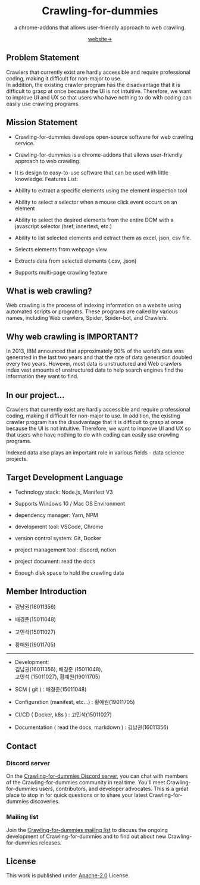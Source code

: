 <div align="center">

# **Crawling-for-dummies**
a chrome-addons that allows user-friendly approach to web crawling.


 [website→](https://backgroundjun.github.io/Crawling-for-dummies/)

</div>

## Problem Statement

   Crawlers that currently exist are hardly accessible and require professional coding, making it difficult for non-major to use.  
   In addition, the existing crawler program has the disadvantage that it is difficult to grasp at once because the UI is not intuitive. Therefore, we want to improve UI and UX so that users who have nothing to do with coding can easily use crawling programs.


## Mission Statement

  - Crawling-for-dummies develops open-source software for web crawling service.

  - Crawling-for-dummies is a chrome-addons that allows user-friendly approach to web crawling. 

  - It is design to easy-to-use software that can be used with little knowledge.
Features List:

  - Ability to extract a specific elements using the element inspection tool

  - Ability to select a selector when a mouse click event occurs on an element

  - Ability to select the desired elements from the entire DOM with a javascript selector (href, innertext, etc.)

  - Ability to list selected elements and extract them as excel, json, csv file.

  -	Selects elements from webpage view

  -	Extracts data from selected elements (.csv, .json)

  -	Supports multi-page crawling feature


## What is web crawling?
Web crawling is the process of indexing information on a website using automated scripts or programs. These programs are called by various names, including Web crawlers, Spider, Spider-bot, and Crawlers.


## Why web crawling is IMPORTANT?
In 2013, IBM announced that approximately 90% of the world’s data was generated in the last two years and that the rate of data generation doubled every two years. However, most data is unstructured and Web crawlers index vast amounts of unstructured data to help search engines find the information they want to find.


## In our project…
Crawlers that currently exist are hardly accessible and require professional coding, making it difficult for non-major to use. In addition, the existing crawler program has the disadvantage that it is difficult to grasp at once because the UI is not intuitive. Therefore, we want to improve UI and UX so that users who have nothing to do with coding can easily use crawling programs.


Indexed data also plays an important role in various fields - data science projects.
 ## Target Development Language
  -	Technology stack: Node.js, Manifest V3

  -	Supports Windows 10 / Mac OS Environment

  -	dependency manager: Yarn, NPM

  -	development tool: VSCode, Chrome

  -	version control system: Git, Docker

  -	project management tool: discord, notion

  -	project document: read the docs

  -	Enough disk space to hold the crawling data


## Member Introduction

- 	김남권(16011356)

- 	배경준(15011048)

- 	고민석(15011027)

-	황예원(19011705)
--- 
-	Development:  
김남권(16011356), 배경준 (15011048),  
고민석 (15011027), 황예원(19011705)

-	SCM ( git ) : 배경준(15011048)

-	Configuration (manifest, etc...) :  황예원(19011705)

-	CI/CD ( Docker, k8s ) :  고민석(15011027)

-	Documentation ( read the docs, markdown ) :  김남권(16011356)




## Contact 
<h3> Discord server </h3>

On the [Crawling-for-dummies Discord server](https://discord.gg/54m6XV6x), you can chat with members of the Crawling-for-dummies community in real time. You'll meet Crawling-for-dummies users, contributors, and developer advocates. This is a great place to stop in for quick questions or to share your latest Crawling-for-dummies discoveries.

<h3>Mailing list </h3>

Join the [Crawling-for-dummies mailing list](https://groups.google.com/g/crawling-for-dummies) to discuss the ongoing development of Crawling-for-dummies and to find out about new Crawling-for-dummies releases.


## License
This work is published under [Apache-2.0](https://github.com/backgroundjun/Crawling-for-dummies/blob/main/LICENSE) License.
